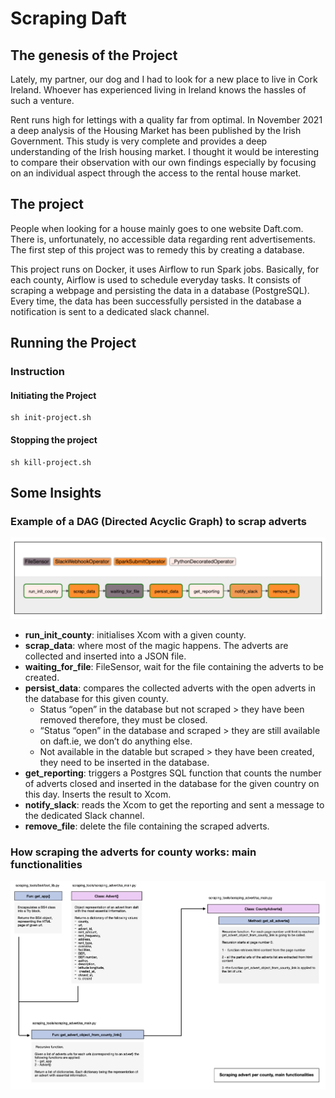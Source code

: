# Scraping Daft

## The genesis of the Project

Lately, my partner, our dog and I had to look for a new place to live in Cork Ireland. Whoever has experienced living in Ireland knows the hassles of such a venture.

Rent runs high for lettings with a quality far from optimal. In November 2021 a deep analysis of the Housing Market has been published by the Irish Government. This study is very complete and provides a deep understanding of the Irish housing market.
I thought it would be interesting to compare their observation with our own findings especially by focusing on an individual aspect through the access to the rental house market.

## The project

People when looking for a house mainly goes to one website Daft.com. There is, unfortunately, no accessible data regarding rent advertisements. The first step of this project was to remedy this by creating a database.

This project runs on Docker, it uses Airflow to run Spark jobs. Basically, for each county, Airflow is used to schedule everyday tasks. It consists of scraping a webpage and persisting the data in a database (PostgreSQL). Every time, the data has been successfully persisted in the database a notification is sent to a dedicated slack channel.

## Running the Project

### Instruction

#### Initiating the Project

```linux
sh init-project.sh
```

#### Stopping the project

```linux
sh kill-project.sh
```

## Some Insights

### Example of a DAG (Directed Acyclic Graph) to scrap adverts

![example of dag](https://github.com/clemoni/scraping_daft_3.0.0/blob/dev/img/dag_example.png)

- **run_init_county**: initialises Xcom with a given county.
- **scrap_data**: where most of the magic happens. The adverts are collected and inserted into a JSON file.
- **waiting_for_file**: FileSensor, wait for the file containing the adverts to be created.
- **persist_data**: compares the collected adverts with the open adverts in the database for this given county.
  - Status “open” in the database but not scraped > they have been removed therefore, they must be closed.
  - “Status “open” in the database and scraped > they are still available on daft.ie, we don’t do anything else.
  - Not available in the datable but scraped > they have been created, they need to be inserted in the database.
- **get_reporting**: triggers a Postgres SQL function that counts the number of adverts closed and inserted in the database for the given country on this day. Inserts the result to Xcom.
- **notify_slack**: reads the Xcom to get the reporting and sent a message to the dedicated Slack channel.
- **remove_file**: delete the file containing the scraped adverts.

### How scraping the adverts for county works: main functionalities

![schema of scraping script](https://github.com/clemoni/scraping_daft_3.0.0/blob/dev/img/scraping_daft_schema.png)
